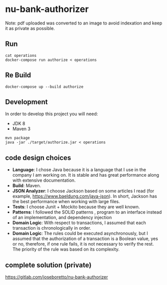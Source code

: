 # nu-bank-authorizer

Note: pdf uploaded was converted to an image to avoid indexation and keep it as private as possible.

## Run
```
cat operations
docker-compose run authorize < operations
```
## Re Build
```
docker-compose up --build authorize
```

## Development
In order to develop this project you will need:
- JDK 8
- Maven 3

```
mvn package
java -jar ./target/authorize.jar < operations
```

## code design choices

- **Language**: I chose Java because it is a language that I use in the company I am working on. It is stable and has great performance along with extensive documentation.
- **Build**: Maven.
- **JSON Analyzer**: I choose Jackson based on some articles I read (for example, https://www.baeldung.com/java-json). In short, Jackson has the best performance when working with large files.
- **Tests**: I choose Junit + Mockito because they are well known.
- **Patterns**: I followed the SOLID patterns , program to an interface instead of an implementation, and dependency injection
- **Domain Logic**: With respect to transactions, I assumed that each transaction is chronologically in order.
- **Domain Logic**: The rules could be executed asynchronously, but I assumed that the authorization of a transaction is a Boolean value, yes or no, therefore, if one rule fails, it is not necessary to verify the rest. The priority of the rule was based on its complexity.

## complete solution (private)

https://gitlab.com/joseboretto/nu-bank-authorizer




